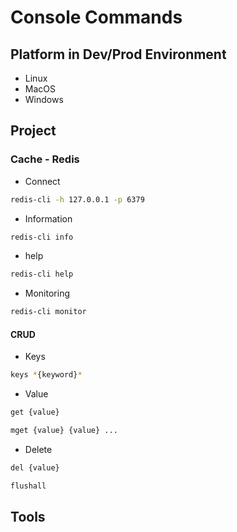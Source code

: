 # Console Commands

## Platform in Dev/Prod Environment

* Linux
* MacOS
* Windows

## Project

### Cache - Redis

* Connect

```bash
redis-cli -h 127.0.0.1 -p 6379
```

* Information

```bash
redis-cli info
```

* help

```bash
redis-cli help
```

* Monitoring

```bash
redis-cli monitor
```

#### CRUD

* Keys

```bash
keys *{keyword}*
```

* Value

```bash
get {value}
```

```bash
mget {value} {value} ...
```

* Delete

```bash
del {value}
```

```bash
flushall
```

## Tools
